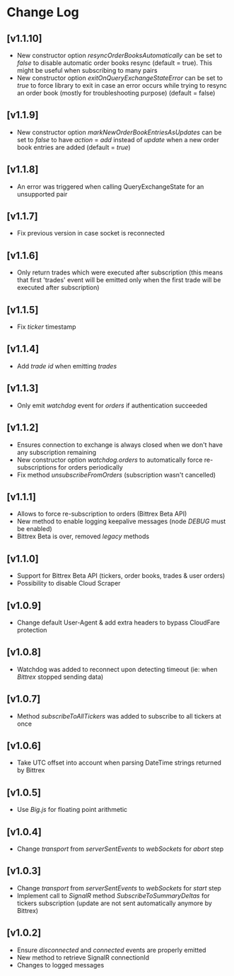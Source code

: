 # Change Log

## [v1.1.10]
* New constructor option _resyncOrderBooksAutomatically_ can be set to _false_ to disable automatic order books resync (default = true). This might be useful when subscribing to many pairs
* New constructor option _exitOnQueryExchangeStateError_ can be set to _true_ to force library to exit in case an error occurs while trying to resync an order book (mostly for troubleshooting purpose) (default = false)

## [v1.1.9]
* New constructor option _markNewOrderBookEntriesAsUpdates_ can be set to _false_ to have _action_ = _add_ instead of _update_ when a new order book entries are added (default = _true_)

## [v1.1.8]
* An error was triggered when calling QueryExchangeState for an unsupported pair

## [v1.1.7]
* Fix previous version in case socket is reconnected

## [v1.1.6]
* Only return trades which were executed after subscription (this means that first 'trades' event will be emitted only when the first trade will be executed after subscription)

## [v1.1.5]
* Fix _ticker_ timestamp

## [v1.1.4]
* Add _trade id_ when emitting _trades_

## [v1.1.3]
* Only emit _watchdog_ event for _orders_ if authentication succeeded

## [v1.1.2]
* Ensures connection to exchange is always closed when we don't have any subscription remaining
* New constructor option _watchdog.orders_ to automatically force re-subscriptions for orders periodically
* Fix method _unsubscribeFromOrders_ (subscription wasn't cancelled)

## [v1.1.1]
* Allows to force re-subscription to orders (Bittrex Beta API)
* New method to enable logging keepalive messages (node _DEBUG_ must be enabled)
* Bittrex Beta is over, removed _legacy_ methods

## [v1.1.0]
* Support for Bittrex Beta API (tickers, order books, trades & user orders)
* Possibility to disable Cloud Scraper

## [v1.0.9]
* Change default User-Agent & add extra headers to bypass CloudFare protection

## [v1.0.8]
* Watchdog was added to reconnect upon detecting timeout (ie: when _Bittrex_ stopped sending data)

## [v1.0.7]
* Method _subscribeToAllTickers_ was added to subscribe to all tickers at once

## [v1.0.6]
* Take UTC offset into account when parsing DateTime strings returned by Bittrex

## [v1.0.5]
* Use _Big.js_ for floating point arithmetic

## [v1.0.4]
* Change _transport_ from _serverSentEvents_ to _webSockets_ for _abort_ step

## [v1.0.3]
* Change _transport_ from _serverSentEvents_ to _webSockets_ for _start_ step
* Implement call to _SignalR_ method _SubscribeToSummaryDeltas_ for tickers subscription (update are not sent automatically anymore by Bittrex)

## [v1.0.2]
* Ensure _disconnected_ and _connected_ events are properly emitted
* New method to retrieve SignalR connectionId
* Changes to logged messages

